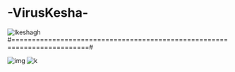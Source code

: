 # -VirusKesha-

![lkeshagh](https://user-images.githubusercontent.com/121637709/223223520-dfdd7b04-cb59-4e54-8cb6-60a14eaf83d7.png)
#=========================================================================#

![img](https://user-images.githubusercontent.com/121637709/223221827-53a400c0-da0d-47e6-a4e6-31070a84a357.png)
![k](https://user-images.githubusercontent.com/121637709/223221872-8a77a08d-0c8e-4677-bf02-cadb8c8058fa.png)
